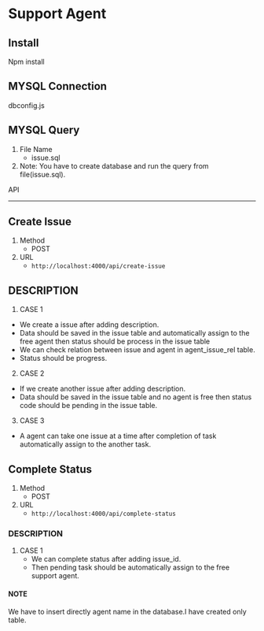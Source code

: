 # Support Agent

Install
---
Npm install

MYSQL Connection
---
dbconfig.js 

MYSQL Query
---
1. File Name
     * issue.sql
2. Note: You have to create database and run the query from file(issue.sql). 

API
***
Create Issue
--- 
1. Method 
     * POST
2. URL
     * `http://localhost:4000/api/create-issue`

## DESCRIPTION
1. CASE 1
  *  We create a issue after adding description.
  *  Data should be saved in the issue table and automatically assign to the free agent then status  should be process in the issue table
  *  We can check relation between issue and agent in agent_issue_rel table.
  *  Status should be progress.
2. CASE 2 
  * If we create another issue after adding description.
  * Data should be saved in the issue table and no agent is free then status code should be pending in the issue table.
3. CASE 3
  * A agent can take one issue at a time after completion of task automatically assign to the another task. 
   
Complete Status
---
1. Method 
     * POST
2. URL
    * `http://localhost:4000/api/complete-status`
  
### DESCRIPTION
1. CASE 1
   * We can complete status after adding issue_id.
   * Then pending task should be automatically assign to the free support agent.

#### NOTE
We have to insert directly agent name in the database.I have created only table.


  

